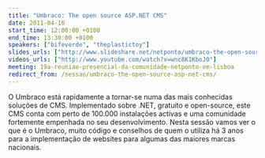 ```yaml
---
title: "Umbraco: The open source ASP.NET CMS"
date: 2011-04-16
start_time: 12:00:00 +0100
end_time: 13:30:00 +0100
speakers: ["bifeverde", "theplastictoy"]
slides_urls: ["http://www.slideshare.net/netponto/umbraco-the-open-source-aspnet-cms"]
videos_urls: ["http://www.youtube.com/watch?v=wnc8K1KboJ0"]
meeting: 19a-reuniao-presencial-da-comunidade-netponto-em-lisboa
redirect_from: /sessao/umbraco-the-open-source-asp-net-cms/
---
```

O Umbraco está rapidamente a tornar-se numa das mais conhecidas soluções de CMS. Implementado sobre .NET, gratuito e open-source, este CMS conta com perto de 100.000 instalações activas e uma comunidade fortemente empenhada no seu desenvolvimento. Nesta sessão vamos ver o que é o Umbraco, muito código e conselhos de quem o utiliza há 3 anos para a implementação de websites para algumas das maiores marcas nacionais.

